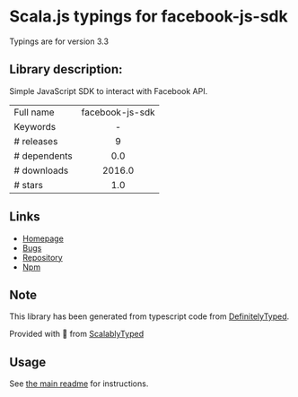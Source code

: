 
# Scala.js typings for facebook-js-sdk

Typings are for version 3.3

## Library description:
Simple JavaScript SDK to interact with Facebook API.

|                    |                 |
| ------------------ | :-------------: |
| Full name          | facebook-js-sdk |
| Keywords           | - |
| # releases         | 9 |
| # dependents       | 0.0 |
| # downloads        | 2016.0 |
| # stars            | 1.0 |

## Links
- [Homepage](https://github.com/sohaibilyas/facebook-js-sdk#readme)
- [Bugs](https://github.com/sohaibilyas/facebook-js-sdk/issues)
- [Repository](https://github.com/sohaibilyas/facebook-js-sdk)
- [Npm](https://www.npmjs.com/package/facebook-js-sdk)
    


## Note
This library has been generated from typescript code from [DefinitelyTyped](https://definitelytyped.org).

Provided with :purple_heart: from [ScalablyTyped](https://github.com/oyvindberg/ScalablyTyped)

## Usage
See [the main readme](../../readme.md) for instructions.


